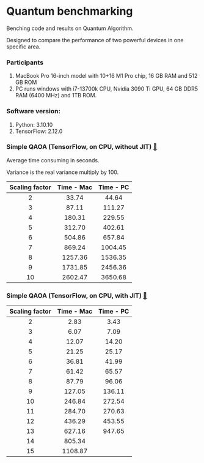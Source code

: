 # Quantum benchmarking
Benching code and results on Quantum Algorithm.

Designed to compare the performance of two powerful devices in one specific area.

### Participants

1. MacBook Pro 16-inch model with 10+16 M1 Pro chip, 16 GB RAM and 512 GB ROM
2. PC runs windows with i7-13700k CPU, Nvidia 3090 Ti GPU, 64 GB DDR5 RAM (6400 MHz) and 1TB ROM.

### Software version:

1. Python: 3.10.10
2. TensorFlow: 2.12.0

### Simple QAOA (TensorFlow, on CPU, without JIT) [🔗](./code/simple_QAOA.ipynb)

Average time consuming in seconds.

Variance is the real variance multiply by 100.

| Scaling factor | Time - Mac | Time - PC |
| :------------: | :--------: | :-------: |
|       2        |   33.74    |   44.64   |
|       3        |   87.11    |  111.27   |
|       4        |   180.31   |  229.55   |
|       5        |   312.70   |  402.61   |
|       6        |   504.86   |  657.84   |
|       7        |   869.24   |  1004.45  |
|       8        |  1257.36   |  1536.35  |
|       9        |  1731.85   |  2456.36  |
|       10       |  2602.47   |  3650.68  |

### Simple QAOA (TensorFlow, on CPU, with JIT) [🔗](./code/simple_QAOA.ipynb)

| Scaling factor | Time - Mac | Time - PC |
| :------------: | :--------: | :-------: |
|       2        |    2.83    |   3.43    |
|       3        |    6.07    |   7.09    |
|       4        |   12.07    |   14.20   |
|       5        |   21.25    |   25.17   |
|       6        |   36.81    |   41.99   |
|       7        |   61.42    |   65.57   |
|       8        |   87.79    |   96.06   |
|       9        |   127.05   |  136.11   |
|       10       |   246.84   |  272.54   |
|       11       |   284.70   |  270.63   |
|       12       |   436.29   |  453.55   |
|       13       |   627.16   |  947.65   |
|       14       |   805.34   |           |
|       15       |  1108.87   |           |
